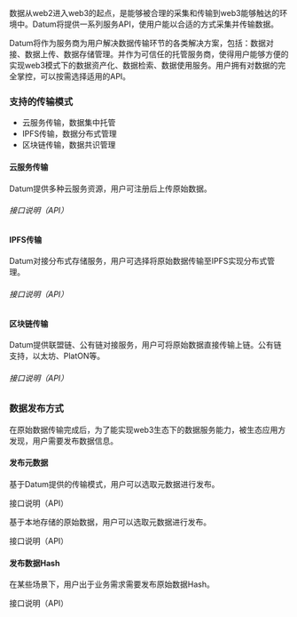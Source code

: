 

数据从web2进入web3的起点，是能够被合理的采集和传输到web3能够触达的环境中。Datum将提供一系列服务API，使用户能以合适的方式采集并传输数据。



Datum将作为服务商为用户解决数据传输环节的各类解决方案，包括：数据对接、数据上传、数据存储管理。并作为可信任的托管服务商，使得用户能够方便的实现web3模式下的数据资产化、数据检索、数据使用服务。用户拥有对数据的完全掌控，可以按需选择适用的API。

  

### 支持的传输模式


- 云服务传输，数据集中托管
- IPFS传输，数据分布式管理
- 区块链传输，数据共识管理



#### 云服务传输

Datum提供多种云服务资源，用户可注册后上传原始数据。

###### 接口说明（API）



#### IPFS传输

Datum对接分布式存储服务，用户可选择将原始数据传输至IPFS实现分布式管理。

###### 接口说明（API）



#### 区块链传输

Datum提供联盟链、公有链对接服务，用户可将原始数据直接传输上链。公有链支持，以太坊、PlatON等。

###### 接口说明（API）



### 数据发布方式

在原始数据传输完成后，为了能实现web3生态下的数据服务能力，被生态应用方发现，用户需要发布数据信息。

#### 发布元数据

基于Datum提供的传输模式，用户可以选取元数据进行发布。

接口说明（API）

基于本地存储的原始数据，用户可以选取元数据进行发布。

接口说明（API）


#### 发布数据Hash

在某些场景下，用户出于业务需求需要发布原始数据Hash。

接口说明（API）




